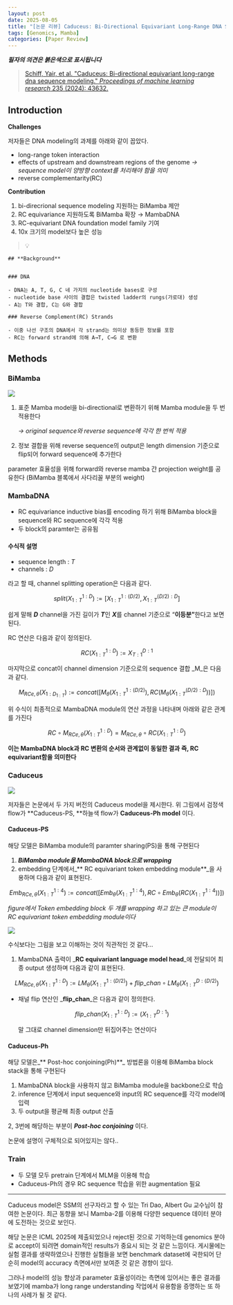 ```yaml
---
layout: post
date: 2025-08-05
title: "[논문 리뷰] Caduceus: Bi-Directional Equivariant Long-Range DNA Sequence Modeling"
tags: [Genomics, Mamba]
categories: [Paper Review]
---
```


<span class="notion-red">_**필자의 의견은 붉은색으로 표시됩니다**_</span>


> [Schiff, Yair, et al. "Caduceus: Bi-directional equivariant long-range dna sequence modeling." ](https://pmc.ncbi.nlm.nih.gov/articles/PMC12189541/)[_Proceedings of machine learning research_](https://pmc.ncbi.nlm.nih.gov/articles/PMC12189541/)[ 235 (2024): 43632.](https://pmc.ncbi.nlm.nih.gov/articles/PMC12189541/)



## Introduction


**Challenges**


저자들은 DNA modeling의 과제를 아래와 같이 꼽았다.

- long-range token interaction
- effects of upstream and downstream regions of the genome 
_→ sequence model이 양방향 context를 처리해야 함을 의미_
- reverse complementarity(RC)

**Contribution**

1. bi-direcrional sequence modeling 지원하는 BiMamba 제안
1. RC equivariance 지원하도록 BiMamba 확장 → MambaDNA
1. RC-equivariant DNA foundation model family 기여
1. 10x 크기의 model보다 높은 성능

> 💡 


	## **Background**


	### DNA

	- DNA는 A, T, G, C 네 가지의 nucleotide bases로 구성
	- nucleotide base 사이의 결합은 twisted ladder의 rungs(가로대) 생성
	- A는 T와 결합, C는 G와 결합

	### Reverse Complement(RC) Strands

	- 이중 나선 구조의 DNA에서 각 strand는 의미상 동등한 정보를 포함
	- RC는 forward strand에 의해 A→T, C→G 로 변환


## Methods



### BiMamba


![](https://prod-files-secure.s3.us-west-2.amazonaws.com/542b861c-36a8-4051-84e5-8804b6728dba/2c247d59-7815-4980-99f0-8f0d21f445a7/image.png?X-Amz-Algorithm=AWS4-HMAC-SHA256&X-Amz-Content-Sha256=UNSIGNED-PAYLOAD&X-Amz-Credential=ASIAZI2LB4664ZBTIHUH%2F20250809%2Fus-west-2%2Fs3%2Faws4_request&X-Amz-Date=20250809T121412Z&X-Amz-Expires=3600&X-Amz-Security-Token=IQoJb3JpZ2luX2VjEIP%2F%2F%2F%2F%2F%2F%2F%2F%2F%2FwEaCXVzLXdlc3QtMiJHMEUCIQD378qEZ6eW4kVH9o8AthA1UCLZsSdkot6NSQKVE%2BhfJwIgGHLG4Ai4yaFPvXiIsr6cqkAQ%2BPwy2lTjI4flmGt%2BpzMqiAQIvP%2F%2F%2F%2F%2F%2F%2F%2F%2F%2FARAAGgw2Mzc0MjMxODM4MDUiDGzgecgj0tpzNo%2FtXyrcA2kpIw2%2F24bbrAiuGdzjKNAlFTJKBBr%2Ff9EEXtuzb1A%2BGuTyBpc2TbzoEH2DNVvl6cZPMHRHDX9plBLdiqWobCOVCSRfcs9a4cEEt0z6g5fZvDGpczzOeFSH7DHs1CTdH8iG1VAyHT5fdAdyUNQWxH3sFegk7xl5QmfqisUCvCxOfkCYs2WzKV6XPBg3NWk1Vs8JH%2BMLrg8b0v3MkdWmRMxQAPjIKlEDRJkIPMPuMe9NRaCYizoDoZ2cOuw7doG7%2BIsKroIm1%2BoQCbZRy0UfpYF1gFsiwgN793OkQoAoL36K%2FtGWElC8FJfTMfmQCJWZmIgsSQUKW4TEjj2H%2BosTJVLnyxCYSjHBvPMxHy6VFotJBOuwOAKCOhAWHbmKY%2FePVHjjgMev%2BFCW0I129gdKkB1j8bieN5KP%2B75KNHE0JOlZAnVUjSeycRLKzYroDzEC0wgRrCxBEJCRlyUgJ0HuBV5Gvh72L4WHzz9BRoSGryxDp5NyVZhLLsijY5BWHN61cEri3M90Dt9vr8OvchMwVrSdUCNi5i0XpCvP%2BpAwdEhzrm17%2FRaFk2WH8M7H9CpaaFjcr%2BRCflMtfHQ35wcv7wgTypQ1zmmHRkGFbxGM2jUlzGtd1oR%2FeCOR973aMOzP3MQGOqUB4fK%2Bqy7KGecSEbZYZdEuTRze3P6AZ3madM6EEH3EflByajQHZjHBGQnh5F%2FY4zaqWNwh3wgCP0CQX0n1c%2FfoDk6sYL4%2FRIM0s%2BxzjE9BDRqbsefgbwwkS45BJeg0g%2Fj3R87MvZs2LlUJQp7TFGW7SXBc2NxHeyy7Z2HVg2S5%2BbuBpR9YBNk22mXrkhY9WxXYf%2BgDV5MZlTbFyHMca05mCVob2Drz&X-Amz-Signature=747f1758f27398e139758afcc97085a424d9a7d2457b0747c1c8dc7893943ef7&X-Amz-SignedHeaders=host&x-amz-checksum-mode=ENABLED&x-id=GetObject)

1. 표준 Mamba model을 bi-directional로 변환하기 위해 Mamba module을 두 번 적용한다

	_→ original sequence와 reverse sequence에 각각 한 번씩 적용_

1. 정보 결합을 위해 reverse sequence의 output은 length dimension 기준으로 flip되어 forward sequence에 추가한다

parameter 효율성을 위해 forward와 reverse mamba 간 projection weight를 공유한다 (BiMamba 블록에서 사다리꼴 부분의 weight)



### MambaDNA

- RC equivariance inductive bias를 encoding 하기 위해 BiMamba block을 sequence와 RC sequence에 각각 적용
- 두 block의 paramter는 공유됨


#### 수식적 설명

- sequence length : _T_
- channels : _D_

라고 할 때,  channel splitting operation은 다음과 같다.


$$
split(X^{1:D}_{1:T}):=[X^{1:(D/2)}_{1:T},X^{(D/2):D}_{1:T}]
$$


<span class="notion-red">쉽게 말해 </span><span class="notion-red">_**D**_</span><span class="notion-red"> channel을 가진 길이가 </span><span class="notion-red">_**T**_</span><span class="notion-red">인 </span><span class="notion-red">_**X**_</span><span class="notion-red">를 channel 기준으로 “</span><span class="notion-red">**이등분”**</span><span class="notion-red">한다고 보면 된다.</span>


RC 연산은 다음과 같이 정의된다.


$$
RC(X^{1:D}_{1:T}):=X^{D:1}_{T:1}
$$


마지막으로 concat이 channel dimension 기준으로의 sequence 결합 _M_은 다음과 같다.


$$
M_{RCe,\theta}(X_{1:D_{1:T}}):=concat([M_{\theta}(X^{1:(D/2)}_{1:T}),RC(M_{\theta}(X^{(D/2):D}_{1:T}))])
$$


위 수식이 최종적으로 MambaDNA module의 연산 과정을 나타내며 아래와 같은 관계를 가진다


$$
RC\circ M_{RCe,\theta}(X^{1:D}_{1:T}) = M_{RCe,\theta} \circ RC(X^{1:D}_{1:T})
$$


**이는 MambaDNA block과 RC 변환의 순서와 관계없이 동일한 결과 즉, RC equivariant함을 의미한다**



### Caduceus


![](https://prod-files-secure.s3.us-west-2.amazonaws.com/542b861c-36a8-4051-84e5-8804b6728dba/f94a60d7-8145-473b-aef9-7c68d3ec604a/image.png?X-Amz-Algorithm=AWS4-HMAC-SHA256&X-Amz-Content-Sha256=UNSIGNED-PAYLOAD&X-Amz-Credential=ASIAZI2LB4664ZBTIHUH%2F20250809%2Fus-west-2%2Fs3%2Faws4_request&X-Amz-Date=20250809T121412Z&X-Amz-Expires=3600&X-Amz-Security-Token=IQoJb3JpZ2luX2VjEIP%2F%2F%2F%2F%2F%2F%2F%2F%2F%2FwEaCXVzLXdlc3QtMiJHMEUCIQD378qEZ6eW4kVH9o8AthA1UCLZsSdkot6NSQKVE%2BhfJwIgGHLG4Ai4yaFPvXiIsr6cqkAQ%2BPwy2lTjI4flmGt%2BpzMqiAQIvP%2F%2F%2F%2F%2F%2F%2F%2F%2F%2FARAAGgw2Mzc0MjMxODM4MDUiDGzgecgj0tpzNo%2FtXyrcA2kpIw2%2F24bbrAiuGdzjKNAlFTJKBBr%2Ff9EEXtuzb1A%2BGuTyBpc2TbzoEH2DNVvl6cZPMHRHDX9plBLdiqWobCOVCSRfcs9a4cEEt0z6g5fZvDGpczzOeFSH7DHs1CTdH8iG1VAyHT5fdAdyUNQWxH3sFegk7xl5QmfqisUCvCxOfkCYs2WzKV6XPBg3NWk1Vs8JH%2BMLrg8b0v3MkdWmRMxQAPjIKlEDRJkIPMPuMe9NRaCYizoDoZ2cOuw7doG7%2BIsKroIm1%2BoQCbZRy0UfpYF1gFsiwgN793OkQoAoL36K%2FtGWElC8FJfTMfmQCJWZmIgsSQUKW4TEjj2H%2BosTJVLnyxCYSjHBvPMxHy6VFotJBOuwOAKCOhAWHbmKY%2FePVHjjgMev%2BFCW0I129gdKkB1j8bieN5KP%2B75KNHE0JOlZAnVUjSeycRLKzYroDzEC0wgRrCxBEJCRlyUgJ0HuBV5Gvh72L4WHzz9BRoSGryxDp5NyVZhLLsijY5BWHN61cEri3M90Dt9vr8OvchMwVrSdUCNi5i0XpCvP%2BpAwdEhzrm17%2FRaFk2WH8M7H9CpaaFjcr%2BRCflMtfHQ35wcv7wgTypQ1zmmHRkGFbxGM2jUlzGtd1oR%2FeCOR973aMOzP3MQGOqUB4fK%2Bqy7KGecSEbZYZdEuTRze3P6AZ3madM6EEH3EflByajQHZjHBGQnh5F%2FY4zaqWNwh3wgCP0CQX0n1c%2FfoDk6sYL4%2FRIM0s%2BxzjE9BDRqbsefgbwwkS45BJeg0g%2Fj3R87MvZs2LlUJQp7TFGW7SXBc2NxHeyy7Z2HVg2S5%2BbuBpR9YBNk22mXrkhY9WxXYf%2BgDV5MZlTbFyHMca05mCVob2Drz&X-Amz-Signature=6e167019e9dd037573bc38c0d3a89d1f41a8eaac403472fe7ef5b09211eab3da&X-Amz-SignedHeaders=host&x-amz-checksum-mode=ENABLED&x-id=GetObject)


저자들은 논문에서 두 가지 버전의 Caduceus model을 제시한다. 위 그림에서 검정색 flow가 **Caduceus-PS, **하늘색 flow가 **Caduceus-Ph model** 이다.



#### Caduceus-PS


해당 모델은 BiMamba module의 paramter sharing(PS)을 통해 구현된다

1. _**BiMamba module을 MambaDNA block으로 wrapping**_
1. embedding 단계에서_** RC equivariant token embedding module**_을 사용하며 다음과 같이 표현된다.

$$
Emb_{RCe,\theta}(X^{1:4}_{1:T}):=concat([Emb_{\theta}(X^{1:4}_{1:T}),RC \circ Emb_{\theta}(RC(X^{1:4}_{1:T}))])
$$


_figure에서 Token embedding block 두 개를 wrapping 하고 있는 큰 module이 RC equivariant token embedding module이다_


![](https://prod-files-secure.s3.us-west-2.amazonaws.com/542b861c-36a8-4051-84e5-8804b6728dba/b175e4da-71eb-4e91-8c23-a06dabe673c9/image.png?X-Amz-Algorithm=AWS4-HMAC-SHA256&X-Amz-Content-Sha256=UNSIGNED-PAYLOAD&X-Amz-Credential=ASIAZI2LB4664ZBTIHUH%2F20250809%2Fus-west-2%2Fs3%2Faws4_request&X-Amz-Date=20250809T121412Z&X-Amz-Expires=3600&X-Amz-Security-Token=IQoJb3JpZ2luX2VjEIP%2F%2F%2F%2F%2F%2F%2F%2F%2F%2FwEaCXVzLXdlc3QtMiJHMEUCIQD378qEZ6eW4kVH9o8AthA1UCLZsSdkot6NSQKVE%2BhfJwIgGHLG4Ai4yaFPvXiIsr6cqkAQ%2BPwy2lTjI4flmGt%2BpzMqiAQIvP%2F%2F%2F%2F%2F%2F%2F%2F%2F%2FARAAGgw2Mzc0MjMxODM4MDUiDGzgecgj0tpzNo%2FtXyrcA2kpIw2%2F24bbrAiuGdzjKNAlFTJKBBr%2Ff9EEXtuzb1A%2BGuTyBpc2TbzoEH2DNVvl6cZPMHRHDX9plBLdiqWobCOVCSRfcs9a4cEEt0z6g5fZvDGpczzOeFSH7DHs1CTdH8iG1VAyHT5fdAdyUNQWxH3sFegk7xl5QmfqisUCvCxOfkCYs2WzKV6XPBg3NWk1Vs8JH%2BMLrg8b0v3MkdWmRMxQAPjIKlEDRJkIPMPuMe9NRaCYizoDoZ2cOuw7doG7%2BIsKroIm1%2BoQCbZRy0UfpYF1gFsiwgN793OkQoAoL36K%2FtGWElC8FJfTMfmQCJWZmIgsSQUKW4TEjj2H%2BosTJVLnyxCYSjHBvPMxHy6VFotJBOuwOAKCOhAWHbmKY%2FePVHjjgMev%2BFCW0I129gdKkB1j8bieN5KP%2B75KNHE0JOlZAnVUjSeycRLKzYroDzEC0wgRrCxBEJCRlyUgJ0HuBV5Gvh72L4WHzz9BRoSGryxDp5NyVZhLLsijY5BWHN61cEri3M90Dt9vr8OvchMwVrSdUCNi5i0XpCvP%2BpAwdEhzrm17%2FRaFk2WH8M7H9CpaaFjcr%2BRCflMtfHQ35wcv7wgTypQ1zmmHRkGFbxGM2jUlzGtd1oR%2FeCOR973aMOzP3MQGOqUB4fK%2Bqy7KGecSEbZYZdEuTRze3P6AZ3madM6EEH3EflByajQHZjHBGQnh5F%2FY4zaqWNwh3wgCP0CQX0n1c%2FfoDk6sYL4%2FRIM0s%2BxzjE9BDRqbsefgbwwkS45BJeg0g%2Fj3R87MvZs2LlUJQp7TFGW7SXBc2NxHeyy7Z2HVg2S5%2BbuBpR9YBNk22mXrkhY9WxXYf%2BgDV5MZlTbFyHMca05mCVob2Drz&X-Amz-Signature=b754e829b1585dc24eacc988b689120e090d373e4c6e9d957d5572aac45d1d1f&X-Amz-SignedHeaders=host&x-amz-checksum-mode=ENABLED&x-id=GetObject)


<span class="notion-red">수식보다는 그림을 보고 이해하는 것이 직관적인 것 같다…</span>

1. MambaDNA 출력이 _**RC equivariant language model head**_에 전달되어 최종 output 생성하며 다음과 같이 표현된다.

$$
LM_{RCe,\theta}(X^{1:D}_{1:T}):= LM_{\theta}(X^{1:(D/2)}_{1:T})+flip\_chan\circ LM_{\theta}(X^{D:(D/2)}_{1:T})
$$

- 채널 flip 연산인 _**flip\_chan**_은 다음과 같이 정의한다.

	$$
	flip\_chan(X^{1:D}_{1:T}):=(X^{D:1}_{1:T})
	$$


	말 그대로 channel dimension만 뒤집어주는 연산이다



#### Caduceus-Ph


해당 모델은_** Post-hoc conjoining(Ph)**_ 방법론을 이용해 BiMamba block stack을 통해 구현된다

1. MambaDNA block을 사용하지 않고 BiMamba module을 backbone으로 학습
1. inference 단계에서 input sequence와 input의 RC sequence를 각각 model에 입력
1. 두 output을 평균해 최종 output 산출

2, 3번에 해당하는 부분이 _**Post-hoc conjoining**_ 이다.


<span class="notion-red">논문에 설명이 구체적으로 되어있지는 않다..</span>



### Train

- 두 모델 모두 pretrain 단계에서 MLM을 이용해 학습
- Caduceus-Ph의 경우 RC sequence 학습을 위한 augmentation 필요

---


<span class="notion-red">Caduceus model은 SSM의 선구자라고 할 수 있는 Tri Dao, Albert Gu 교수님이 참여한 논문이다. 최근 동향을 보니 Mamba-2를 이용해 다양한 sequence 데이터 분야에 도전하는 것으로 보인다.</span>


<span class="notion-red">해당 논문은 ICML 2025에 제출되었으나 reject된 것으로 기억하는데 genomics 분야로 accept이 되려면 domain적인 results가 중요시 되는 것 같은 느낌이다. 게시물에는 실험 결과를 생략하였으나 진행한 실험들을 보면 benchmark dataset에 국한되어 단순히 model의 accuracy 측면에서만 보여준 것 같은 경향이 있다.</span>


<span class="notion-red">그러나 model의 성능 향상과 parameter 효율성이라는 측면에 있어서는 좋은 결과를 보였기에 mamba가 long range understanding 작업에서 유용함을 증명하는 또 하나의 사례가 될 것 같다.</span>

